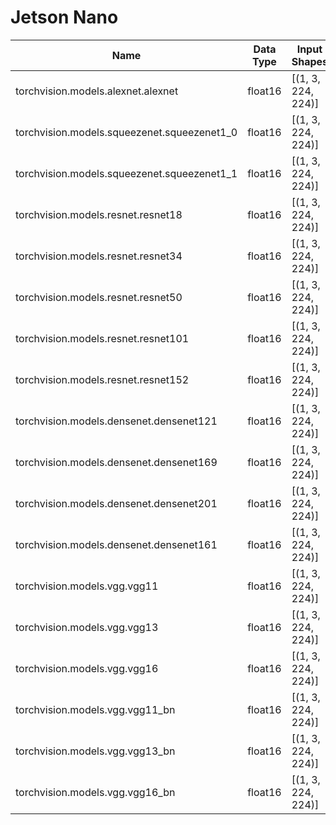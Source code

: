 # Jetson Nano

| Name | Data Type | Input Shapes | torch2trt kwargs | Max Error | Throughput (PyTorch) | Throughput (TensorRT) | Latency (PyTorch) | Latency (TensorRT) |
|------|-----------|--------------|------------------|-----------|----------------------|-----------------------|-------------------|--------------------|
| torchvision.models.alexnet.alexnet | float16 | [(1, 3, 224, 224)] | {'fp16_mode': True} | 2.29E-05 | 46.4 | 69.9 | 22.1 | 14.7 |
| torchvision.models.squeezenet.squeezenet1_0 | float16 | [(1, 3, 224, 224)] | {'fp16_mode': True} | 1.20E-02 | 44 | 137 | 24.2 | 7.6 |
| torchvision.models.squeezenet.squeezenet1_1 | float16 | [(1, 3, 224, 224)] | {'fp16_mode': True} | 9.77E-04 | 76.6 | 248 | 14 | 4.34 |
| torchvision.models.resnet.resnet18 | float16 | [(1, 3, 224, 224)] | {'fp16_mode': True} | 5.86E-03 | 29.4 | 90.2 | 34.7 | 11.4 |
| torchvision.models.resnet.resnet34 | float16 | [(1, 3, 224, 224)] | {'fp16_mode': True} | 1.56E-01 | 15.5 | 50.7 | 64.8 | 20.2 |
| torchvision.models.resnet.resnet50 | float16 | [(1, 3, 224, 224)] | {'fp16_mode': True} | 6.45E-02 | 12.4 | 34.2 | 81.7 | 29.8 |
| torchvision.models.resnet.resnet101 | float16 | [(1, 3, 224, 224)] | {'fp16_mode': True} | 1.01E+03 | 7.18 | 19.9 | 141 | 51.1 |
| torchvision.models.resnet.resnet152 | float16 | [(1, 3, 224, 224)] | {'fp16_mode': True} | 0.00E+00 | 4.96 | 14.1 | 204 | 72.3 |
| torchvision.models.densenet.densenet121 | float16 | [(1, 3, 224, 224)] | {'fp16_mode': True} | 3.42E-03 | 11.5 | 41.9 | 84.5 | 24.8 |
| torchvision.models.densenet.densenet169 | float16 | [(1, 3, 224, 224)] | {'fp16_mode': True} | 5.86E-03 | 8.25 | 33.2 | 118 | 31.2 |
| torchvision.models.densenet.densenet201 | float16 | [(1, 3, 224, 224)] | {'fp16_mode': True} | 3.42E-03 | 6.84 | 25.4 | 141 | 40.8 |
| torchvision.models.densenet.densenet161 | float16 | [(1, 3, 224, 224)] | {'fp16_mode': True} | 4.15E-03 | 4.71 | 15.6 | 247 | 65.8 |
| torchvision.models.vgg.vgg11 | float16 | [(1, 3, 224, 224)] | {'fp16_mode': True} | 3.51E-04 | 8.9 | 18.3 | 114 | 55.1 |
| torchvision.models.vgg.vgg13 | float16 | [(1, 3, 224, 224)] | {'fp16_mode': True} | 3.07E-04 | 6.53 | 14.7 | 156 | 68.7 |
| torchvision.models.vgg.vgg16 | float16 | [(1, 3, 224, 224)] | {'fp16_mode': True} | 4.58E-04 | 5.09 | 11.9 | 201 | 85.1 |
| torchvision.models.vgg.vgg11_bn | float16 | [(1, 3, 224, 224)] | {'fp16_mode': True} | 3.81E-04 | 8.74 | 18.4 | 117 | 54.8 |
| torchvision.models.vgg.vgg13_bn | float16 | [(1, 3, 224, 224)] | {'fp16_mode': True} | 5.19E-04 | 6.31 | 14.8 | 162 | 68.5 |
| torchvision.models.vgg.vgg16_bn | float16 | [(1, 3, 224, 224)] | {'fp16_mode': True} | 9.77E-04 | 4.96 | 12 | 207 | 84.3 |
